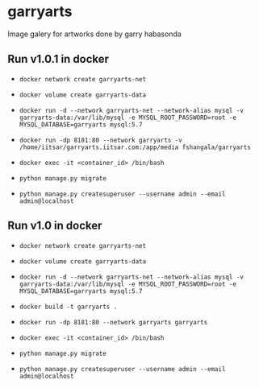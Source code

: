 # garryarts
Image galery for artworks done by garry habasonda

## Run v1.0.1 in docker
- `docker network create garryarts-net`
- `docker volume create garryarts-data`
- `docker run -d --network garryarts-net --network-alias mysql -v garryarts-data:/var/lib/mysql -e MYSQL_ROOT_PASSWORD=root -e MYSQL_DATABASE=garryarts mysql:5.7`

- `docker run -dp 8181:80 --network garryarts -v /home/iitsar/garryarts.iitsar.com:/app/media fshangala/garryarts`
- `docker exec -it <container_id> /bin/bash`
- `python manage.py migrate`
- `python manage.py createsuperuser --username admin --email admin@localhost`

## Run v1.0 in docker
- `docker network create garryarts-net`
- `docker volume create garryarts-data`
- `docker run -d --network garryarts-net --network-alias mysql -v garryarts-data:/var/lib/mysql -e MYSQL_ROOT_PASSWORD=root -e MYSQL_DATABASE=garryarts mysql:5.7`

- `docker build -t garryarts .`
- `docker run -dp 8181:80 --network garryarts garryarts`
- `docker exec -it <container_id> /bin/bash`
- `python manage.py migrate`
- `python manage.py createsuperuser --username admin --email admin@localhost`
